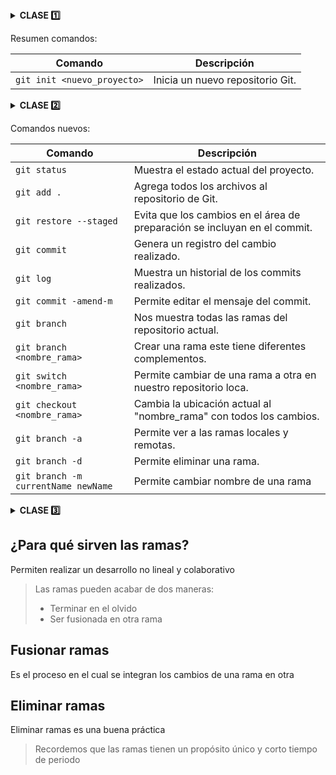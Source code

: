 

<details><summary> <b> CLASE  1️⃣</b></summary>

# Introducción a Git
---
Antes de empezar...
> 💡 **Nota:** ¿Qué es un control de versiones?  
> Un control de versiones es un historial de cada cambio que se realiza en el código fuente de un proyecto. Es importante porque da rendimiento, seguridad y flexibilidad.

#### Un poco de historia de Git

- **1990** → Nace CVS, primer controlador de versiones.
- **2005** → *Linus Torvalds crea Git* ✨  Después de caída de Bitkeeper.
- **2008** → Creación de **GitHub**
- **2018** → Microsoft compra GitHub, pero sigue siendo gratuito.
- **2024** → Git domina el mercado.

entonces:

## ¿Qué es Git?

<img src="https://avatars.githubusercontent.com/u/18133?s=280&v=4" align="right" alt="Logo de Git" width="100" height="100">


Git es un sistema distribuido de control de versiones, donde los cambios en el código son registrados por un historial en sus ficheros para saber quién y cuándo lo hizo.
Puede tener uno o varios repositorios remotos para sincronizarlos.

## ¿Qué es un repositorio?  

Es una carpeta de almacenamiento de varias versiones de los ficheros de un proyecto y el historial de los cambios hechos en ellos.  
Los repositorios pueden ser de dos tipos:
* **Locales** (en nuestro ordenador)  
* **Remotos** (en un servidor externo)
  
<img src="https://blogger.googleusercontent.com/img/b/R29vZ2xl/AVvXsEj7CpqGNI2ceZA6Kc5VJL6l2OopC2GE-4xCdduHCyo8ZhwUhxREhEfFkH0IthUE5HqVASxGXl2SET_CrKEMmmagqSxEeSfxxV9Hq_7wf41vHuXZhAOAeO59K0lvXY7MWSlV7VwLKINVf4k/s640/Repositorios.PNG" alt="Repositorios Git" width="500" height="150"/>


## ¡Inicia tu proyecto con Git!
Crea tu proyecto en una carpeta de tu preferencia con el comando:
 ```
git init <nombre de tu proyecto>
```
aparecerá un **(main)** al lado de tu ruta
</details>

Resumen comandos:

| Comando                     | Descripción                                                                |
| -------------------------   | -----------------------------------------------------------------          |
| `git init <nuevo_proyecto>` | Inicia un nuevo repositorio Git.                                           |


<details><summary> <b> CLASE 2️⃣ </b></summary>

# States y Commits
Git tiene 3 estados, los cuales son:

1.  *Modified:* Cuando un archivo tiene cambios marcados para ser confirmados 

2.  *Staged:* Los archivos modificados ya están listos para ser confirmados en el repositorio local.

3.  *Commited:* Los cambios fueron guardados en el repositorio local (commit).
   
## ¿Qué es un commit?
Son aquellos que sirven para registrart los cambios que se han hecho en el repositorio

> 💡 **Nota:** Podriamos imaginar un commit como una fotografía, cada una es como un estado de todos los archivos del repositorios

## ¿Cómo hacer un commit?

Para guardar los cambios que se tienen en el área de staging, añadiendo directamente un mensaje, se usará el siguiente comando:

 ```
git commit -m "Mensaje"
```
>El mensaje se usará como el título del commit.

Si se quiere añadir información adicional, se puede volver a usar el parámetro **-m** las veces que se requiera.

 ```
git commit -m "Mensaje" -m "Mensaje adicional"
```
## ¿Qué es el HEAD?
Es como un indicador que dice: "ESTÁS AQUÍ"
Solo se puede estar en un lugar, ese es el HEAD.

## ¿Qué es una rama?
Es una instantánea (snapshot) de la división del estado del código

>Es como un nuevo apuntador hacia una de las confirmaciones

<img src="https://res.cloudinary.com/snyk/images/f_auto,q_auto/w_1240,h_384,c_scale/v1/wordpress-sync/image1-11/image1-11-1240x384.png" alt="Repositorios Git" width="500" height="150"/>

</details>

Comandos nuevos:

| Comando                     | Descripción                                                                |
| -------------------------   | -----------------------------------------------------------------          |
| `git status`                | Muestra el estado actual del proyecto.                                     |
| `git add .`                   | Agrega todos los archivos al repositorio de Git.                           |
| `git restore --staged`      | Evita que los cambios en el área de preparación se incluyan en el commit.  |
| `git commit`                | Genera un registro del cambio realizado.                                   |
| `git log`                   | Muestra un historial de los commits realizados.                            |
| `git commit -amend-m`       | Permite editar el mensaje del commit.                                      |
| `git branch `               | Nos muestra todas las ramas del repositorio actual.                        |
| `git branch <nombre_rama>`  | Crear una rama este tiene diferentes complementos.                         |
| `git switch <nombre_rama>`  | Permite cambiar de una rama a otra en nuestro repositorio loca.            |
| `git checkout <nombre_rama>`| Cambia la ubicación actual al "nombre_rama" con todos los cambios.         |
| `git branch -a`             | Permite ver a las ramas locales y remotas.                                 |
| `git branch -d`             | Permite eliminar una rama.                                 |
| `git branch -m currentName newName`             | Permite cambiar nombre de una rama                                |

<details><summary> <b> CLASE 3️⃣ </b></summary></details>

## ¿Para qué sirven las ramas?
Permiten realizar un desarrollo no lineal y colaborativo

>Las ramas pueden acabar de dos maneras:
>* Terminar en el olvido
>* Ser fusionada en otra rama

## Fusionar ramas
 Es el proceso en el cual se integran los cambios de una rama en otra

## Eliminar ramas

Eliminar ramas es una buena práctica 
> Recordemos que las ramas tienen un propósito único y  corto tiempo de periodo
